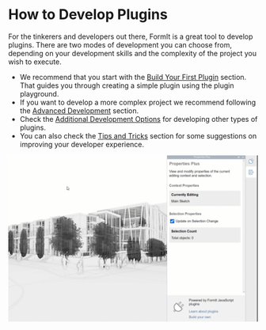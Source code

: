 # How to Develop Plugins

For the tinkerers and developers out there, FormIt is a great tool to develop plugins. There are two modes of development you can choose from, depending on your development skills and the complexity of the project you wish to execute.&#x20;

* We recommend that you start with the [Build Your First Plugin](build-your-first-plugin/) section. That guides you through creating a simple plugin using the plugin playground.&#x20;
* If you want to develop a more complex project we recommend following the [Advanced Development](advanced-development/) section.
* Check the [Additional Development Options](additional-development-options/) for developing other types of plugins.
* You can also check the [Tips and Tricks](tips-and-tricks/) section for some suggestions on improving your developer experience.

![](../../.gitbook/assets/g5.gif)

&#x20;

